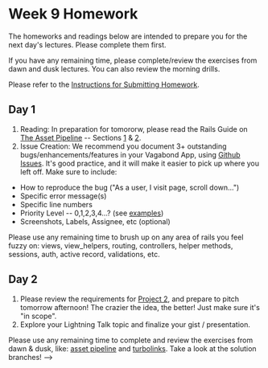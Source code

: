 # Week 9 Homework

The homeworks and readings below are intended to prepare you for the next day's lectures. Please complete them first.

If you have any remaining time, please complete/review the exercises from dawn and dusk lectures. You can also review the morning drills.

Please refer to the [Instructions for Submitting Homework](/how-to/homework-submission.md).

## Day 1

1. Reading: In preparation for tomororw, please read the Rails Guide on [The Asset Pipeline](http://guides.rubyonrails.org/asset_pipeline.html) -- Sections [1](http://guides.rubyonrails.org/asset_pipeline.html#what-is-the-asset-pipeline-questionmark) & [2](http://guides.rubyonrails.org/asset_pipeline.html#in-production).
2. Issue Creation: We recommend you document 3+ outstanding bugs/enhancements/features in your Vagabond App, using [Github Issues](https://guides.github.com/features/issues/). It's good practice, and it will make it easier to pick up where you left off. Make sure to include:
  - How to reproduce the bug ("As a user, I visit page, scroll down...")
  - Specific error message(s)
  - Specific line numbers
  - Priority Level -- 0,1,2,3,4...? (see [examples](https://bugs.opera.com/help/issueTypes.html))
  - Screenshots, Labels, Assignee, etc (optional)

Please use any remaining time to brush up on any area of rails you feel fuzzy on: views, view_helpers, routing, controllers, helper methods, sessions, auth, active record, validations, etc.

## Day 2

1. Please review the requirements for [Project 2](https://github.com/sf-wdi-27-28/project-2-28), and prepare to pitch tomorrow afternoon! The crazier the idea, the better! Just make sure it's "in scope".
2. Explore your Lightning Talk topic and finalize your gist / presentation.

Please use any remaining time to complete and review the exercises from dawn & dusk, like: [asset pipeline](https://github.com/SF-WDI-LABS/shared_modules/tree/master/04-ruby-rails/asset-pipeline/27) and [turbolinks](https://github.com/sf-wdi-27-28/turbolinks_challenge). Take a look at the solution branches!
-->

<!-- 
## Day 3

1. Reading
2. Bonus/Stretch

Please use any remaining time to complete and review the exercises from dawn & dusk. 
-->

<!-- 
## Day 4

1. Reading
2. Friday Review Prep
    - Complete the [Week 1 Self-Assessment](#PENDING) and identify 2 topics you want to review tomorrow
    - Ask and/or upvote 3 questions on QuestionCookie: http://www.questioncookie.com/wdi-27-28-w9-review

Please use any remaining time to complete and review the exercises from dawn & dusk. 
-->

<!-- 
## Day 5 - Weekend Homework

1. Reading
2. Weekend Lab

Please use any remaining time to review exercises/drills from the week! And don't forget to sleep!
-->
